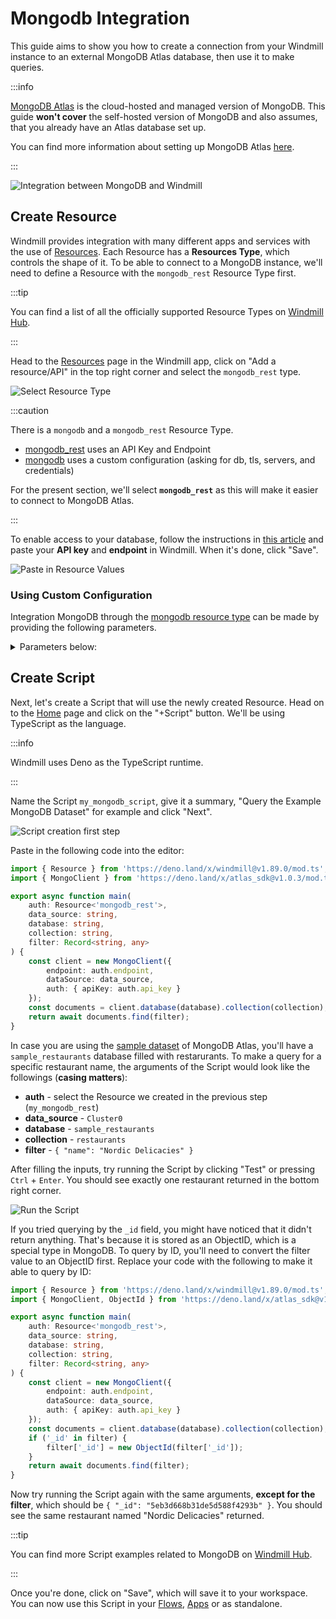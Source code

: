 # Mongodb Integration

This guide aims to show you how to create a connection from your Windmill
instance to an external MongoDB Atlas database, then use it to make queries.

<!--truncate-->

:::info

[MongoDB Atlas][mongodb-atlas] is the cloud-hosted and managed version of
MongoDB. This guide **won't cover** the self-hosted version of MongoDB and also
assumes, that you already have an Atlas database set up.

You can find more information about setting up MongoDB Atlas
[here][mongodb-atlas-setup].

:::

![Integration between MongoDB and Windmill](../assets/integrations/0-header.png 'Connect a MongoDB Atlas project with Windmill')

## Create Resource

Windmill provides integration with many different apps and services with the use
of [Resources][docs-resources]. Each Resource has a **Resources Type**, which
controls the shape of it. To be able to connect to a MongoDB instance, we'll
need to define a Resource with the `mongodb_rest` Resource Type first.

:::tip

You can find a list of all the officially supported Resource Types on
[Windmill Hub][hub-resources].

:::

Head to the [Resources][wm-app-resources] page in the Windmill app, click on
"Add a resource/API" in the top right corner and select the `mongodb_rest` type.

![Select Resource Type](../assets/integrations/1-resources.png)

:::caution

There is a `mongodb` and a `mongodb_rest` Resource Type.

- [mongodb_rest](https://hub.windmill.dev/resource_types/65/mongodb_rest) uses an API Key and Endpoint
- [mongodb](https://hub.windmill.dev/resource_types/22/mongodb) uses a custom configuration (asking for db, tls, servers, and credentials)

For the present section, we'll select **`mongodb_rest`** as this will make it easier to connect to MongoDB Atlas.

:::

To enable access to your database, follow the instructions in
[this article][mongo-api] and paste your **API key** and **endpoint** in
Windmill. When it's done, click "Save".

![Paste in Resource Values](../assets/integrations/2-mongo-rt.png)

### Using Custom Configuration

Integration MongoDB through the [mongodb resource type](https://hub.windmill.dev/resource_types/22/mongodb) can be made by providing the following parameters.

<details>
  <summary>Parameters below:</summary>

  | Property       | Type    | Description                                | Default      | Required | Where to Find                          | Additional Details                                   |
|----------------|---------|--------------------------------------------|--------------|----------|----------------------------------------|-------------------------------------------------------|
| db             | string  | Database name                              |              | true     | MongoDB Atlas Dashboard                 | Name of the database you want to connect to           |
| tls            | boolean | Use TLS for connections                    | true         | false    | Your own preference                    | Set to true for secure connections                    |
| servers        | array   | Array of server objects                    |              | true     | MongoDB Atlas Dashboard                 | Each server object should contain `host` and `port`  |
| host (nested)  | string  | Server address                             |              | true     | MongoDB Atlas Dashboard                 | Hostname of the MongoDB instance                      |
| port (nested)  | integer | Port number                                | 27017        | false    | MongoDB Atlas Dashboard                 | Default MongoDB port is `27017`                       |
| credential     | object  | Authentication information                 |              | true     | MongoDB Atlas Dashboard                 | Contains `username`, `password`, `db`, `mechanism`    |
| username (nested) | string  | Database username                          |              | true     | MongoDB Atlas Dashboard                 | Your database user's username                         |
| password (nested) | string  | Database password                          |              | true     | MongoDB Atlas Dashboard                 | Your database user's password                         |
| db (nested)    | string  | Authentication database                    |              | true     | MongoDB Atlas Dashboard                 | The database used for authentication                  |
| mechanism (nested) | string  | Authentication mechanism                   | SCRAM-SHA-1  | false    | Your own preference                    | Default authentication mechanism is `"SCRAM-SHA-1"`  |
</details>



## Create Script

Next, let's create a Script that will use the newly created Resource. Head on to
the [Home][wm-app-home] page and click on the "+Script" button. We'll be using
TypeScript as the language.

:::info

Windmill uses Deno as the TypeScript runtime.

:::

Name the Script `my_mongodb_script`, give it a summary, "Query the Example
MongoDB Dataset" for example and click "Next".

![Script creation first step](../assets/integrations/3-script-creation.png)

Paste in the following code into the editor:

```typescript
import { Resource } from 'https://deno.land/x/windmill@v1.89.0/mod.ts';
import { MongoClient } from 'https://deno.land/x/atlas_sdk@v1.0.3/mod.ts';

export async function main(
	auth: Resource<'mongodb_rest'>,
	data_source: string,
	database: string,
	collection: string,
	filter: Record<string, any>
) {
	const client = new MongoClient({
		endpoint: auth.endpoint,
		dataSource: data_source,
		auth: { apiKey: auth.api_key }
	});
	const documents = client.database(database).collection(collection);
	return await documents.find(filter);
}
```

In case you are using the [sample dataset][mongo-sample-data] of MongoDB Atlas,
you'll have a `sample_restaurants` database filled with restarurants. To make a
query for a specific restaurant name, the arguments of the Script would look
like the followings (**casing matters**):

- **auth** - select the Resource we created in the previous step
  (`my_mongodb_rest`)
- **data_source** - `Cluster0`
- **database** - `sample_restaurants`
- **collection** - `restaurants`
- **filter** - `{ "name": "Nordic Delicacies" }`

After filling the inputs, try running the Script by clicking "Test" or pressing
`Ctrl` + `Enter`. You should see exactly one restaurant returned in the bottom
right corner.

![Run the Script](../assets/integrations/4-script-test.png)

If you tried querying by the `_id` field, you might have noticed that it didn't
return anything. That's because it is stored as an ObjectID, which is a special
type in MongoDB. To query by ID, you'll need to convert the filter value to an
ObjectID first. Replace your code with the following to make it able to query by
ID:

```typescript
import { Resource } from 'https://deno.land/x/windmill@v1.89.0/mod.ts';
import { MongoClient, ObjectId } from 'https://deno.land/x/atlas_sdk@v1.0.3/mod.ts';

export async function main(
	auth: Resource<'mongodb_rest'>,
	data_source: string,
	database: string,
	collection: string,
	filter: Record<string, any>
) {
	const client = new MongoClient({
		endpoint: auth.endpoint,
		dataSource: data_source,
		auth: { apiKey: auth.api_key }
	});
	const documents = client.database(database).collection(collection);
	if ('_id' in filter) {
		filter['_id'] = new ObjectId(filter['_id']);
	}
	return await documents.find(filter);
}
```

Now try running the Script again with the same arguments, **except for the
filter**, which should be `{ "_id": "5eb3d668b31de5d588f4293b" }`. You should
see the same restaurant named "Nordic Delicacies" returned.

:::tip

You can find more Script examples related to MongoDB on
[Windmill Hub][hub-mongo].

:::

Once you're done, click on "Save", which will save it to your workspace. You can
now use this Script in your [Flows][docs-flows], [Apps][docs-apps] or as
standalone.

<!-- Links -->

[wm-app-resources]: https://app.windmill.dev/resources
[wm-app-home]: https://app.windmill.dev
[hub-resources]: https://hub.windmill.dev/resources
[hub-mongo]: https://hub.windmill.dev/integrations/mongodb
[docs-resources]: /docs/core_concepts/resources_and_types
[docs-path]: /docs/reference#path
[docs-flows]: /docs/getting_started/flows_quickstart
[docs-apps]: /docs/getting_started/apps_quickstart
[mongodb-atlas]: https://www.mongodb.com/atlas/database
[mongodb-atlas-setup]: https://www.mongodb.com/basics/mongodb-atlas-tutorial
[mongo-api]: https://www.mongodb.com/docs/atlas/api/data-api/
[mongo-sample-data]: https://www.mongodb.com/docs/atlas/sample-data/
